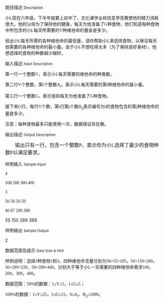 <div class="panel panel-default">
<div class="area-title">
<span>
题目描述
<small>Description</small>
</span></div>
<div class="panel-body">

<p style=""><span style="">小</span><span style=""><span style="font-family: Times New Roman;">L</span></span><span style="">现在六年级，下半年就要上初中了，文化课学业和信息学竞赛使他的精力消耗很大。他的父母为了保持他的健康，每天为他准备了</span><span style=""><span style="font-family: Times New Roman;">G</span></span><span style="">种食物，他们知道每种食物中所包含的小</span><span style=""><span style="font-family: Times New Roman;">L</span></span><span style="">每天所需要的</span><span style=""><span style="font-family: Times New Roman;">V</span></span><span style="">种维他命的量各是多少。</span></p><p style=""><span style="">给出小</span><span style=""><span style="font-family: Times New Roman;">L</span></span><span style="">每天所需的各种维他命的最低量，请你帮助小</span><span style=""><span style="font-family: Times New Roman;">L</span></span><span style="">来选择食物，以保证每天他需要的各种维他命的最小量。由于小</span><span style=""><span style="font-family: Times New Roman;">L</span></span><span style="">不想吃得太多（为了保持良好身材），他想选择的食物的种数越少越好。</span><span style=""> </span></p><p></p>

</div>
</div>

<div class="panel panel-default">
<div class="area-title">
<span>
输入描述
<small>Input Description</small>
</span></div>
<div class="panel-body">
<p style=""><span style="">第一行一个整数</span><span style=""><span style="font-family: Times New Roman;">V</span></span><span style="">，表示小</span><span style=""><span style="font-family: Times New Roman;">L</span></span><span style="">每天需要的维他命的种类数。</span></p><p style=""><span style="">第二行</span><span style=""><span style="font-family: Times New Roman;">V</span></span><span style="">个整数，第</span><span style=""><span style="font-family: Times New Roman;">i</span></span><span style="">个整数</span><span style=""><span style="font-family: Times New Roman;">A<sub>i</sub></span></span><span style="">，表示小</span><span style=""><span style="font-family: Times New Roman;">L</span></span><span style="">每天需要的第</span><span style=""><span style="font-family: Times New Roman;">i</span></span><span style="">种维他命的最小量。</span></p><p style=""><span style="">第三行一个整数</span><span style=""><span style="font-family: Times New Roman;">G</span></span><span style="">，表示爸妈每天为他准备了</span><span style=""><span style="font-family: Times New Roman;">G</span></span><span style="">种食物。</span></p><p style=""><span style="">接下来</span><span style=""><span style="font-family: Times New Roman;">G</span></span><span style="">行，每行</span><span style=""><span style="font-family: Times New Roman;">V</span></span><span style="">个数，第</span><span style=""><span style="font-family: Times New Roman;">i</span></span><span style="">行第</span><span style=""><span style="font-family: Times New Roman;">j</span></span><span style="">个数</span><span style=""><span style="font-family: Times New Roman;">B<sub>ij</sub></span></span><span style="">表示编号为</span><span style=""><span style="font-family: Times New Roman;">i</span></span><span style="">的食物包含的第</span><span style=""><span style="font-family: Times New Roman;">j</span></span><span style="">种维他命的量是多少。</span></p><p style=""><span style="">注意：每种食物最多只能使用一次，数据保证存在解。</span></p><p></p>

</div>
</div>
<div  class="panel panel-default">
<div class="area-title">
<span>
输出描述
<small>Output Description</small>
</span></div>
<div class="panel-body">

<p style="line-height: 150%; text-indent: 32px;"><span style="line-height: 150%; font-family: 宋体; font-size: 16px;">输出只有一行，包含一个整数</span><span style="line-height: 150%; font-size: 16px;"><span style="font-family: Times New Roman;">P</span></span><span style="line-height: 150%; font-family: 宋体; font-size: 16px;">，表示你为小</span><span style="line-height: 150%; font-size: 16px;"><span style="font-family: Times New Roman;">L</span></span><span style="line-height: 150%; font-family: 宋体; font-size: 16px;">选择了最少的食物种数</span><span style="line-height: 150%; font-size: 16px;"><span style="font-family: Times New Roman;">P</span></span><span style="line-height: 150%; font-family: 宋体; font-size: 16px;">以满足要求。</span><span style="line-height: 150%; font-size: 16px;"> </span></p><p></p>

</div>
</div>


<div class="panel panel-default">
<div class="area-title">
<span>
样例输入
<small>Sample Input</small>
</span></div>
<div class="panel-body">
<p style=""><span style=""><span style="font-family: Times New Roman;">4</span></span></p><p style=""><span style=""><span style="font-family: Times New Roman;">100 200 300 400</span></span></p><p style=""><span style=""><span style="font-family: Times New Roman;">3</span></span></p><p style=""><span style=""><span style="font-family: Times New Roman;">50 50 50 50</span></span></p><p style=""><span style=""><span style="font-family: Times New Roman;">40 87 200 300</span></span></p><p><span style="">55 150 289 399</span></p><p></p>

</div>
</div>

<div class="panel panel-default">
<div class="area-title">
<span>
样例输出
<small>Sample Output</small>
</span></div>
<div class="panel-body">
<p>2</p>

</div>
</div>

<div class="panel panel-default">
<div class="area-title">
<span>
数据范围及提示
<small>Data Size & Hint</small>
</span></div>
<div class="panel-body">
<p>样例说明：<span style="">选择</span><span style=""><span style="font-family: Times New Roman;">2</span></span><span style="">种食物</span><span style=""><span style="font-family: Times New Roman;">1</span></span><span style="">和</span><span style=""><span style="font-family: Times New Roman;">3</span></span><span style="">，四种维他命含量分别为</span><span style=""><span style="font-family: Times New Roman;">50+55=105</span></span><span style="">，</span><span style=""><span style="font-family: Times New Roman;">50+150=200</span></span><span style="">，</span><span style=""><span style="font-family: Times New Roman;">50+289=339</span></span><span style="">，</span><span style=""><span style="font-family: Times New Roman;">50+399=449</span></span><span style="">，分别大于等于小</span><span style=""><span style="font-family: Times New Roman;">L</span></span><span style="">一天需要的四种维他命需求</span><span style=""><span style="font-family: Times New Roman;">100</span></span><span style="">，</span><span style=""><span style="font-family: Times New Roman;">200</span></span><span style="">，</span><span style=""><span style="font-family: Times New Roman;">300</span></span><span style="">，</span><span style=""><span style="font-family: Times New Roman;">400</span></span><span style="">。</span></p><p><span style="">数据范围：</span><span style=""><span style="font-family: Times New Roman;">50%</span></span><span style="">的数据：</span><span style=""><span style="font-family: Times New Roman;">1≤V≤5</span></span><span style="">，</span><span style=""><span style="font-family: Times New Roman;">1≤G≤5</span></span><span style="">；</span></p><p><span style=""><span style="font-family: Times New Roman;">100%</span></span><span style="">的数据：</span><span style=""><span style="font-family: Times New Roman;">1≤V≤25</span></span><span style="">，</span><span style=""><span style="font-family: Times New Roman;">1≤G≤15</span></span><span style="">，</span><span style=""><span style="font-family: Times New Roman;">0≤A<sub>i</sub></span></span><span style="">、</span><span style=""><span style="font-family: Times New Roman;">B<sub>ij</sub>≤1000</span></span><span style="">。</span></p><p><span style=""><br></span></p><p></p>
</div>
</div>